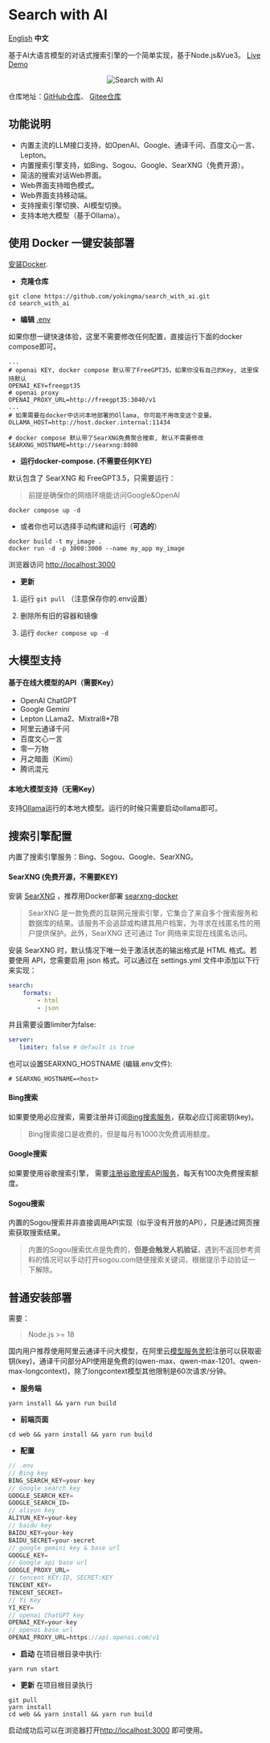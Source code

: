 # Search with AI

[English](./README.md) **中文**  

基于AI大语言模型的对话式搜索引擎的一个简单实现，基于Node.js&Vue3。 [Live Demo](https://isou.chat/)  

<div align="center">
 <img src="./screenshot_cn.jpg" alt="Search with AI" />
</div>

仓库地址：[GitHub仓库](https://github.com/yokingma/search_with_ai)、 [Gitee仓库](https://gitee.com/zac_ma/search_with_ai)  

## 功能说明

* 内置主流的LLM接口支持，如OpenAI、Google、通译千问、百度文心一言、Lepton。
* 内置搜索引擎支持，如Bing、Sogou、Google、SearXNG（免费开源）。
* 简洁的搜索对话Web界面。
* Web界面支持暗色模式。
* Web界面支持移动端。
* 支持搜索引擎切换、AI模型切换。
* 支持本地大模型（基于Ollama）。

## 使用 Docker 一键安装部署

[安装Docker](https://docs.docker.com/install/).

* **克隆仓库**

```shell
git clone https://github.com/yokingma/search_with_ai.git
cd search_with_ai
```

* **编辑** [.env](https://github.com/yokingma/search_with_ai/blob/main/.env)

如果你想一键快速体验，这里不需要修改任何配置，直接运行下面的docker compose即可。

```shell
...
# openai KEY, docker compose 默认带了FreeGPT35，如果你没有自己的Key, 这里保持默认
OPENAI_KEY=freegpt35
# openai proxy
OPENAI_PROXY_URL=http://freegpt35:3040/v1
...
# 如果需要在docker中访问本地部署的Ollama, 你可能不用改变这个变量。
OLLAMA_HOST=http://host.docker.internal:11434

# docker compose 默认带了SearXNG免费聚合搜索, 默认不需要修改
SEARXNG_HOSTNAME=http://searxng:8080
```

* **运行docker-compose. (不需要任何KYE)**

默认包含了 SearXNG 和 FreeGPT3.5，只需要运行：
> 前提是确保你的网络环境能访问Google&OpenAI

```shell
docker compose up -d
```

* 或者你也可以选择手动构建和运行（**可选的**）

```shell
docker build -t my_image .
docker run -d -p 3000:3000 --name my_app my_image
```

浏览器访问 <http://localhost:3000>

* **更新**

1. 运行 ```git pull``` （注意保存你的.env设置）

2. 删除所有旧的容器和镜像
3. 运行 ```docker compose up -d```

## 大模型支持

#### 基于在线大模型的API（需要Key）

* OpenAI ChatGPT
* Google Gemini
* Lepton LLama2、Mixtral8*7B
* 阿里云通译千问
* 百度文心一言
* 零一万物
* 月之暗面（Kimi）
* 腾讯混元

#### 本地大模型支持（无需Key）

支持[Ollama](https://github.com/ollama/ollama)运行的本地大模型。运行的时候只需要启动ollama即可。

## 搜索引擎配置

内置了搜索引擎服务：Bing、Sogou、Google、SearXNG。

#### SearXNG (免费开源，不需要KEY)

安装 [SearXNG](https://github.com/searxng/searxng) ，推荐用Docker部署 [searxng-docker](https://github.com/searxng/searxng-docker)
> SearXNG 是一款免费的互联网元搜索引擎，它集合了来自多个搜索服务和数据库的结果。该服务不会追踪或构建其用户档案，为寻求在线匿名性的用户提供保护。此外，SearXNG 还可通过 Tor 网络来实现在线匿名访问。

安装 SearXNG 时，默认情况下唯一处于激活状态的输出格式是 HTML 格式。若要使用 API，您需要启用 json 格式。可以通过在 settings.yml 文件中添加以下行来实现：

```yaml
search:
    formats:
        - html
        - json
```

并且需要设置limiter为false:

```yaml
server:
   limiter: false # default is true
```

也可以设置SEARXNG_HOSTNAME (编辑.env文件):

```shell
# SEARXNG_HOSTNAME=<host>
```

#### Bing搜索

如果要使用必应搜索，需要注册并订阅[Bing搜索服务](https://www.microsoft.com/en-us/bing/apis/bing-web-search-api)，获取必应订阅密钥(key)。

> Bing搜索接口是收费的，但是每月有1000次免费调用额度。

#### Google搜索

如果要使用谷歌搜索引擎， 需要[注册谷歌搜索API服务](https://developers.google.com/custom-search)，每天有100次免费搜索额度。

#### Sogou搜索

内置的Sogou搜索并非直接调用API实现（似乎没有开放的API），只是通过网页搜索获取搜索结果。
> 内置的Sogou搜索优点是免费的，**但是会触发人机验证**，遇到不返回参考资料的情况可以手动打开sogou.com随便搜索关键词，根据提示手动验证一下解除。

## 普通安装部署

需要：
> Node.js >= 18

国内用户推荐使用阿里云通译千问大模型，在阿里云[模型服务灵积](https://dashscope.aliyun.com/)注册可以获取密钥(key)，通译千问部分API使用是免费的(qwen-max、qwen-max-1201、qwen-max-longcontext)，除了longcontext模型其他限制是60次请求/分钟。

* **服务端**

```shell
yarn install && yarn run build
```

* **前端页面**

```shell
cd web && yarn install && yarn run build
```

* **配置**

```ts
// .env
// Bing key
BING_SEARCH_KEY=your-key
// Google search key
GOOGLE_SEARCH_KEY=
GOOGLE_SEARCH_ID=
// aliyun key
ALIYUN_KEY=your-key
// baidu key
BAIDU_KEY=your-key
BAIDU_SECRET=your-secret
// google gemini key & base url
GOOGLE_KEY=
// Google api base url
GOOGLE_PROXY_URL=
// tencent KEY:ID, SECRET:KEY
TENCENT_KEY=
TENCENT_SECRET=
// Yi Key
YI_KEY=
// openai ChatGPT key
OPENAI_KEY=your-key
// openai base url
OPENAI_PROXY_URL=https://api.openai.com/v1
```

* **启动**
在项目根目录中执行:

```shell
yarn run start 
```

* **更新**
在项目根目录执行

```shell
git pull
yarn install
cd web && yarn install && yarn run build
```

启动成功后可以在浏览器打开<http://localhost:3000> 即可使用。
